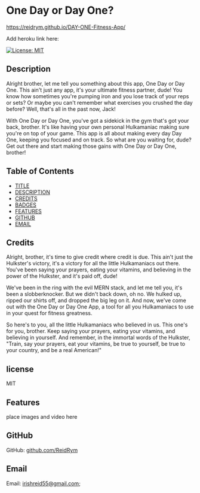 # One Day or Day One?
https://reidrym.github.io/DAY-ONE-Fitness-App/

Add heroku link here:

[![License: MIT](https://img.shields.io/badge/License-MIT-yellow.svg)](https://opensource.org/licenses/MIT)


## Description
Alright brother, let me tell you something about this app, One Day or Day One. This ain't just any app, it's your ultimate fitness partner, dude! You know how sometimes you're pumping iron and you lose track of your reps or sets? Or maybe you can't remember what exercises you crushed the day before? Well, that's all in the past now, Jack!

With One Day or Day One, you've got a sidekick in the gym that's got your back, brother. It's like having your own personal Hulkamaniac making sure you're on top of your game. This app is all about making every day Day One, keeping you focused and on track. So what are you waiting for, dude? Get out there and start making those gains with One Day or Day One, brother!

## Table of Contents

* [TITLE](#title)
* [DESCRIPTION](#description)
* [CREDITS](#credits)
* [BADGES](#badges)
* [FEATURES](#features)
* [GITHUB](#github)
* [EMAIL](#email)

## Credits

Alright, brother, it's time to give credit where credit is due. This ain't just the Hulkster's victory, it's a victory for all the little Hulkamaniacs out there. You've been saying your prayers, eating your vitamins, and believing in the power of the Hulkster, and it's paid off, dude!

We've been in the ring with the evil MERN stack, and let me tell you, it's been a slobberknocker. But we didn't back down, oh no. We hulked up, ripped our shirts off, and dropped the big leg on it. And now, we've come out with the One Day or Day One App, a tool for all you Hulkamaniacs to use in your quest for fitness greatness.

So here's to you, all the little Hulkamaniacs who believed in us. This one's for you, brother. Keep saying your prayers, eating your vitamins, and believing in yourself. And remember, in the immortal words of the Hulkster, "Train, say your prayers, eat your vitamins, be true to yourself, be true to your country, and be a real American!"

## license
MIT

## Features  
place images and video here

## GitHub
GitHub: [github.com/ReidRym](https://github.com/ReidRym)

## Email
Email: [irishreid55@gmail.com](mailto:irishreid55@gmail.com);










